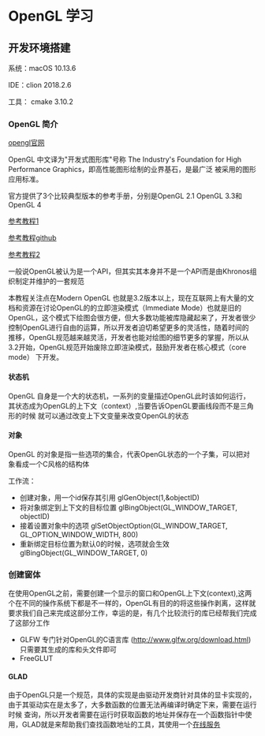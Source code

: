 # OpenGL 学习

## 开发环境搭建
 
 系统：macOS 10.13.6
 
 IDE：clion 2018.2.6
 
 工具： cmake 3.10.2
 
### OpenGL 简介

 [opengl官网](https://www.opengl.org/) 
 
 OpenGL 中文译为"开发式图形库"号称 The Industry's Foundation for High Performance Graphics，即高性能图形绘制的业界基石，是最广泛
 被采用的图形应用标准。
 
 官方提供了3个比较典型版本的参考手册，分别是OpenGL 2.1 OpenGL 3.3和OpenGL 4 
 
 [参考教程1](https://learnopengl.com/)  
 
 [参考教程github](https://github.com/JoeyDeVries/LearnOpenGL)
 
 [参考教程2](https://learnopengl-cn.github.io/)
 
 一般说OpenGL被认为是一个API，但其实其本身并不是一个API而是由Khronos组织制定并维护的一套规范
 
 本教程关注点在Modern OpenGL 也就是3.2版本以上，现在互联网上有大量的文档和资源在讨论OpenGL的的立即渲染模式（Immediate Mode）也就是旧的
 OpenGL，这个模式下绘图会很方便，但大多数功能被库隐藏起来了，开发者很少控制OpenGL进行自由的运算，所以开发者迫切希望更多的灵活性，随着时间的
 推移，OpenGL规范越来越灵活，开发者也能对绘图的细节更多的掌握，所以从3.2开始，OpenGL规范开始废除立即渲染模式，鼓励开发者在核心模式（core mode）
 下开发。
 
 #### 状态机
 OpenGL 自身是一个大的状态机，一系列的变量描述OpenGL此时该如何运行，其状态成为OpenGL的上下文（context）,当要告诉OpenGL要画线段而不是三角形的时候
 就可以通过改变上下文变量来改变OpenGL的状态
 
 #### 对象
 OpenGL 的对象是指一些选项的集合，代表OpenGL状态的一个子集，可以把对象看成一个C风格的结构体
 
 工作流：
 - 创建对象，用一个id保存其引用  glGenObject(1,&objectID)
 - 将对象绑定到上下文的目标位置  glBingObject(GL_WINDOW_TARGET, objectID)
 - 接着设置对象中的选项         glSetObjectOption(GL_WINDOW_TARGET, GL_OPTION_WINDOW_WIDTH, 800)
 - 重新绑定目标位置为默认0的时候，选项就会生效 glBingObject(GL_WINDOW_TARGET, 0)
 
 ### 创建窗体
 在使用OpenGL之前，需要创建一个显示的窗口和OpenGL上下文(context),这两个在不同的操作系统下都是不一样的，OpenGL有目的的将这些操作剥离，这样就
 要求我们自己来完成这部分工作，幸运的是，有几个比较流行的库已经帮我们完成了这部分工作
 * GLFW 专门针对OpenGL的C语言库 (http://www.glfw.org/download.html) 只需要其生成的库和头文件即可
 * FreeGLUT
 
 #### GLAD 
 由于OpenGL只是一个规范，具体的实现是由驱动开发商针对具体的显卡实现的，由于其驱动实在是太多了，大多数函数的位置无法再编译时确定下来，需要在运行时候
 查询，所以开发者需要在运行时获取函数的地址并保存在一个函数指针中使用，GLAD就是来帮助我们查找函数地址的工具，其使用一个[在线服务](http://glad.dav1d.de/)
 
  

 